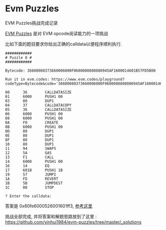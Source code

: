 # Evm Puzzles


EVM Puzzles挑战完成记录

<!--more-->

[EVM Puzzles](https://github.com/yinhui1984/evm-puzzles)   是对 EVM opcode阅读能力的一项挑战

比如下面的题目要求你给出正确的calldata以便程序顺利执行.

```
############
# Puzzle 8 #
############

Bytecode: 36600080373660006000F0600080808080945AF1600014601B57FD5B00

Run it in evm.codes: https://www.evm.codes/playground?codeType=Bytecode&code='36600080373660006000F0600080808080945AF1600014601B57FD5B00'_

00      36        CALLDATASIZE
01      6000      PUSH1 00
03      80        DUP1
04      37        CALLDATACOPY
05      36        CALLDATASIZE
06      6000      PUSH1 00
08      6000      PUSH1 00
0A      F0        CREATE
0B      6000      PUSH1 00
0D      80        DUP1
0E      80        DUP1
0F      80        DUP1
10      80        DUP1
11      94        SWAP5
12      5A        GAS
13      F1        CALL
14      6000      PUSH1 00
16      14        EQ
17      601B      PUSH1 1B
19      57        JUMPI
1A      FD        REVERT
1B      5B        JUMPDEST
1C      00        STOP

? Enter the calldata:
```

答案是 0x60fe6000526001601ff3, [参考这里](https://github.com/yinhui1984/evm-puzzles/blob/master/_solutions/solution_8.md)



挑战全部完成, 并将答案和解题思路放到了这里 : https://github.com/yinhui1984/evm-puzzles/tree/master/_solutions


